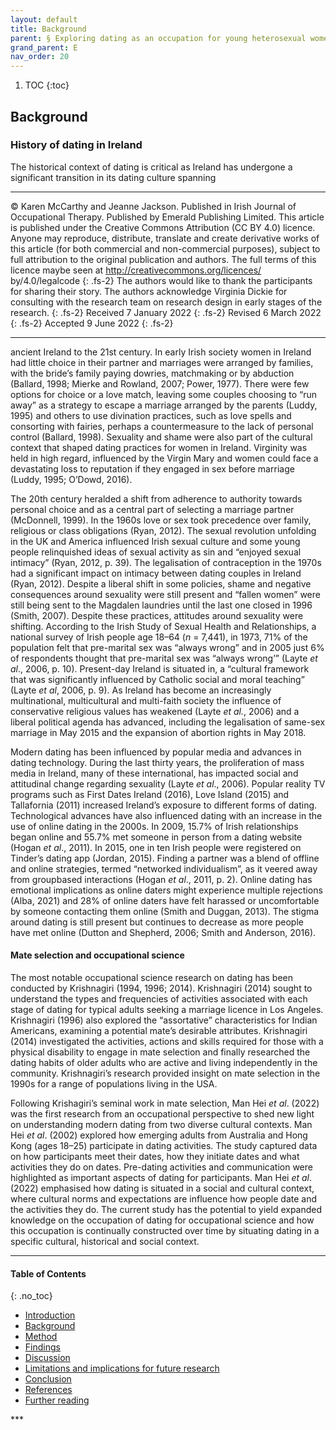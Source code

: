 ```yaml
---
layout: default
title: Background
parent: § Exploring dating as an occupation for young heterosexual women in Ireland 
grand_parent: E
nav_order: 20 
---
```

<style>
.dont-break-out {
  /* These are technically the same, but use both */
  overflow-wrap: break-word;
  word-wrap: break-word;

     -ms-word-break: break-all;
  /* This is the dangerous one in WebKit, as it breaks things wherever */
  word-break: break-all;
  /* Instead use this non-standard one: */
  word-break: break-word;
}

.youtube-container {
    position: relative;
    width: 100%;
    height: 0;
    padding-bottom: 56.25%;
}
.youtube-video {
    position: absolute;
    top: 0;
    left: 0;
    width: 100%;
    height: 100%;
}

</style>

<div class="dont-break-out" markdown="1">

1. TOC
{:toc}

## Background
### History of dating in Ireland
The historical context of dating is critical as Ireland has undergone a significant transition in its dating culture spanning

***
© Karen McCarthy and Jeanne Jackson. Published in Irish Journal of Occupational Therapy. Published by Emerald Publishing Limited. This article is published under the Creative Commons Attribution (CC BY 4.0) licence. Anyone may reproduce, distribute, translate and create derivative works of this article (for both commercial and non-commercial purposes), subject to full attribution to the original publication and authors. The full terms of this licence maybe seen at http://creativecommons.org/licences/ by/4.0/legalcode
{: .fs-2}
The authors would like to thank the participants for sharing their story. The authors acknowledge Virginia Dickie for consulting with the research team on research design in early stages of the research.
{: .fs-2}
Received 7 January 2022
{: .fs-2}
Revised 6 March 2022
{: .fs-2}
Accepted 9 June 2022
{: .fs-2}
***

ancient Ireland to the 21st century. In early Irish society women in Ireland had little choice in their partner and marriages were arranged by families, with the bride’s family paying dowries, matchmaking or by abduction (Ballard, 1998; Mierke and Rowland, 2007; Power, 1977). There were few options for choice or a love match, leaving some couples choosing to “run away” as a strategy to escape a marriage arranged by the parents (Luddy, 1995) and others to use divination practices, such as love spells and consorting with fairies, perhaps a countermeasure to the lack of personal control (Ballard, 1998). Sexuality and shame were also part of the cultural context that shaped dating practices for women in Ireland. Virginity was held in high regard, influenced by the Virgin Mary and women could face a devastating loss to reputation if they engaged in sex before marriage (Luddy, 1995; O’Dowd, 2016).

The 20th century heralded a shift from adherence to authority towards personal choice and as a central part of selecting a marriage partner (McDonnell, 1999). In the 1960s love or sex took precedence over family, religious or class obligations (Ryan, 2012). The sexual revolution unfolding in the UK and America influenced Irish sexual culture and some young people relinquished ideas of sexual activity as sin and “enjoyed sexual intimacy” (Ryan, 2012, p. 39). The legalisation of contraception in the 1970s had a significant impact on intimacy between dating couples in Ireland (Ryan, 2012). Despite a liberal shift in some policies, shame and negative consequences around sexuality were still present and “fallen women” were still being sent to the Magdalen laundries until the last one closed in 1996 (Smith, 2007). Despite these practices, attitudes around sexuality were shifting. According to the Irish Study of Sexual Health and Relationships, a national survey of Irish people age 18–64 (*n* = 7,441), in 1973, 71% of the population felt that pre-marital sex was “always wrong” and in 2005 just 6% of respondents thought that pre-marital sex was “always wrong’” (Layte *et al*., 2006, p. 10). Present-day Ireland is situated in, a “cultural framework that was significantly influenced by Catholic social and moral teaching” (Layte *et al*, 2006, p. 9). As Ireland has become an increasingly multinational, multicultural and multi-faith society the influence of conservative religious values has weakened (Layte *et al.*, 2006) and a liberal political agenda has advanced, including the legalisation of same-sex marriage in May 2015 and the expansion of abortion rights in May 2018.

Modern dating has been influenced by popular media and advances in dating technology. During the last thirty years, the proliferation of mass media in Ireland, many of these international, has impacted social and attitudinal change regarding sexuality (Layte *et al*., 2006). Popular reality TV programs such as First Dates Ireland (2016), Love Island (2015) and Tallafornia (2011) increased Ireland’s exposure to different forms of dating. Technological advances have also influenced dating with an increase in the use of online dating in the 2000s. In 2009, 15.7% of Irish relationships began online and 55.7% met someone in person from a dating website (Hogan *et al*., 2011). In 2015, one in ten Irish people were registered on Tinder’s dating app (Jordan, 2015). Finding a partner was a blend of offline and online strategies, termed “networked individualism”, as it veered away from groupbased interactions (Hogan *et al*., 2011, p. 2). Online dating has emotional implications as online daters might experience multiple rejections (Alba, 2021) and 28% of online daters have felt harassed or uncomfortable by someone contacting them online (Smith and Duggan, 2013). The stigma around dating is still present but continues to decrease as more people have met online (Dutton and Shepherd, 2006; Smith and Anderson, 2016).

#### Mate selection and occupational science
The most notable occupational science research on dating has been conducted by Krishnagiri (1994, 1996; 2014). Krishnagiri (2014) sought to understand the types and frequencies of activities associated with each stage of dating for typical adults seeking a marriage licence in Los Angeles. Krishnagiri (1996) also explored the “assortative” characteristics for Indian Americans, examining a potential mate’s desirable attributes. Krishnagiri (2014) investigated the activities, actions and skills required for those with a physical disability to engage in mate selection and finally researched the dating habits of older adults who are active and living independently in the community. Krishnagiri’s research provided insight on mate selection in the 1990s for a range of populations living in the USA.

Following Krishagiri’s seminal work in mate selection, Man Hei *et al*. (2022) was the first research from an occupational perspective to shed new light on understanding modern dating from two diverse cultural contexts. Man Hei *et al*. (2002) explored how emerging adults from Australia and Hong Kong (ages 18–25) participate in dating activities. The study captured data on how participants meet their dates, how they initiate dates and what activities they do on dates. Pre-dating activities and communication were highlighted as important aspects of dating for participants. Man Hei *et al*. (2022) emphasised how dating is situated in a social and cultural context, where cultural norms and expectations are influence how people date and the activities they do. The current study has the potential to yield expanded knowledge on the occupation of dating for occupational science and how this occupation is continually constructed over time by situating dating in a specific cultural, historical and social context.

***

#### Table of Contents
{: .no_toc}

<ul><li> <a href="/docs/E/Exploring-dating-as-an-occupation-for-young-heterosexual-women-in-Ireland-1/">
Introduction</a></li><li> <a href="/docs/E/Exploring-dating-as-an-occupation-for-young-heterosexual-women-in-Ireland-2/">
Background</a></li><li> <a href="/docs/E/Exploring-dating-as-an-occupation-for-young-heterosexual-women-in-Ireland-3/">
Method</a></li><li> <a href="/docs/E/Exploring-dating-as-an-occupation-for-young-heterosexual-women-in-Ireland-4/">
Findings</a></li><li> <a href="/docs/E/Exploring-dating-as-an-occupation-for-young-heterosexual-women-in-Ireland-5/">
Discussion</a></li><li> <a href="/docs/E/Exploring-dating-as-an-occupation-for-young-heterosexual-women-in-Ireland-6/">
Limitations and implications for future research</a></li><li> <a href="/docs/E/Exploring-dating-as-an-occupation-for-young-heterosexual-women-in-Ireland-7/">
Conclusion</a></li><li> <a href="/docs/E/Exploring-dating-as-an-occupation-for-young-heterosexual-women-in-Ireland-8/">
References</a></li><li> <a href="/docs/E/Exploring-dating-as-an-occupation-for-young-heterosexual-women-in-Ireland-9/">
Further reading</a></li></ul>
***

</div>
